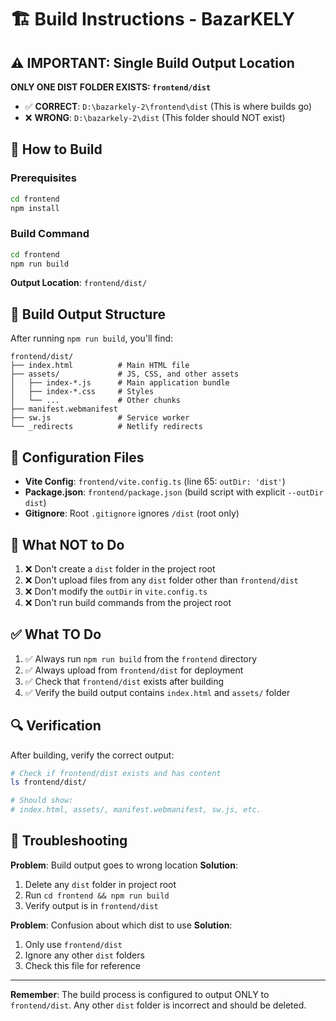 # 🏗️ Build Instructions - BazarKELY

## ⚠️ IMPORTANT: Single Build Output Location

**ONLY ONE DIST FOLDER EXISTS: `frontend/dist`**

- ✅ **CORRECT**: `D:\bazarkely-2\frontend\dist` (This is where builds go)
- ❌ **WRONG**: `D:\bazarkely-2\dist` (This folder should NOT exist)

## 🚀 How to Build

### Prerequisites
```bash
cd frontend
npm install
```

### Build Command
```bash
cd frontend
npm run build
```

**Output Location**: `frontend/dist/`

## 📁 Build Output Structure

After running `npm run build`, you'll find:
```
frontend/dist/
├── index.html          # Main HTML file
├── assets/             # JS, CSS, and other assets
│   ├── index-*.js      # Main application bundle
│   ├── index-*.css     # Styles
│   └── ...             # Other chunks
├── manifest.webmanifest
├── sw.js               # Service worker
└── _redirects          # Netlify redirects
```

## 🔧 Configuration Files

- **Vite Config**: `frontend/vite.config.ts` (line 65: `outDir: 'dist'`)
- **Package.json**: `frontend/package.json` (build script with explicit `--outDir dist`)
- **Gitignore**: Root `.gitignore` ignores `/dist` (root only)

## 🚫 What NOT to Do

1. ❌ Don't create a `dist` folder in the project root
2. ❌ Don't upload files from any `dist` folder other than `frontend/dist`
3. ❌ Don't modify the `outDir` in `vite.config.ts`
4. ❌ Don't run build commands from the project root

## ✅ What TO Do

1. ✅ Always run `npm run build` from the `frontend` directory
2. ✅ Always upload from `frontend/dist` for deployment
3. ✅ Check that `frontend/dist` exists after building
4. ✅ Verify the build output contains `index.html` and `assets/` folder

## 🔍 Verification

After building, verify the correct output:
```bash
# Check if frontend/dist exists and has content
ls frontend/dist/

# Should show:
# index.html, assets/, manifest.webmanifest, sw.js, etc.
```

## 🚨 Troubleshooting

**Problem**: Build output goes to wrong location
**Solution**: 
1. Delete any `dist` folder in project root
2. Run `cd frontend && npm run build`
3. Verify output is in `frontend/dist`

**Problem**: Confusion about which dist to use
**Solution**: 
1. Only use `frontend/dist`
2. Ignore any other `dist` folders
3. Check this file for reference

---

**Remember**: The build process is configured to output ONLY to `frontend/dist`. Any other `dist` folder is incorrect and should be deleted.









